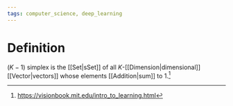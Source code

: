 ```yaml
---
tags: computer_science, deep_learning
---
```


# Definition

$(K - 1)$ simplex is the [[Set|sSet]] of all $K$-[[Dimension|dimensional]] [[Vector|vectors]] whose elements [[Addition|sum]] to $1$.[^1]

[^1]: https://visionbook.mit.edu/intro_to_learning.html